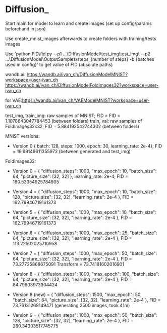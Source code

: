 # Diffusion_

Start main for model to learn and create images (set up config/params beforehand in json)

Use create_mnist_images afterwards to create folders with training/tests images 

Use 'python FID\fid.py --p1  ...\DiffusionModel\test_img\test_img\ --p2 ...\DiffusionModel\OutputSamples\steps_{number of steps} -b {batches used in config}' to get value of FID (absolute paths)

wandb.ai: https://wandb.ai/ivan_ch/DiffusionModelMNIST?workspace=user-ivan_ch
https://wandb.ai/ivan_ch/DiffusionModelFoldImages32?workspace=user-ivan_ch

for VAE:https://wandb.ai/ivan_ch/VAEModelMNIST?workspace=user-ivan_ch

test_img, train_img: raw samples of MNIST; FID = FID =  1.1078643047784453 (between folders) 
train, val: raw samples of FoldImages32x32; FID = 5.884192542744302 (between folders) 

MNIST
versions:
* Version 0 { batch: 128, steps: 1000, epoch: 30, learning_rate: 2e-4}; FID =  19.99149611355972 (between generated and test_img)


FoldImages32:
* Version 0 = {
  "diffusion_steps": 1000,
  "max_epoch": 10,
  "batch_size": 64,
  "picture_size": [32, 32]
},  learning_rate: 2e-4; FID = 180.53354925784905

* Version 4 = {
  "diffusion_steps": 1000,
  "max_epoch": 10,
  "batch_size": 128,
  "picture_size": [32, 32],
  "learning_rate": 2e-4
}, FID = 162.79946719161373

* Version 5 = {
  "diffusion_steps": 1000,
  "max_epoch": 10,
  "batch_size": 64,
  "picture_size": [32, 32],
  "learning_rate": 2e-4
}, FID = 162.79946719161373


* Version 6 = {
  "diffusion_steps": 1000,
  "max_epoch": 25,
  "batch_size": 64,
  "picture_size": [32, 32],
  "learning_rate": 2e-4
}, FID = 113.22502025710958


* Version 7 = {
  "diffusion_steps": 1000,
  "max_epoch": 50,
  "batch_size": 64,
  "picture_size": [32, 32],
  "learning_rate": 2e-4
}, FID = 73.27725868675091
Transform = 73.74181602016901


* Version 8 = {
  "diffusion_steps": 1000,
  "max_epoch": 100,
  "batch_size": 64,
  "picture_size": [32, 32],
  "learning_rate": 2e-4
}, FID = 84.79603973304424

* Version 8 (new) = {
  "diffusion_steps": 1500,
  "max_epoch": 50,
  "batch_size": 64,
  "picture_size": [32, 32],
  "learning_rate": 2e-4
}, FID = 73.76131269149471 (generating 2500 images, took 41m)

* Version 9 = {
  "diffusion_steps": 1000,
  "max_epoch": 50,
  "batch_size": 128,
  "picture_size": [32, 32],
  "learning_rate": 2e-4
}, FID = 260.34303517745775